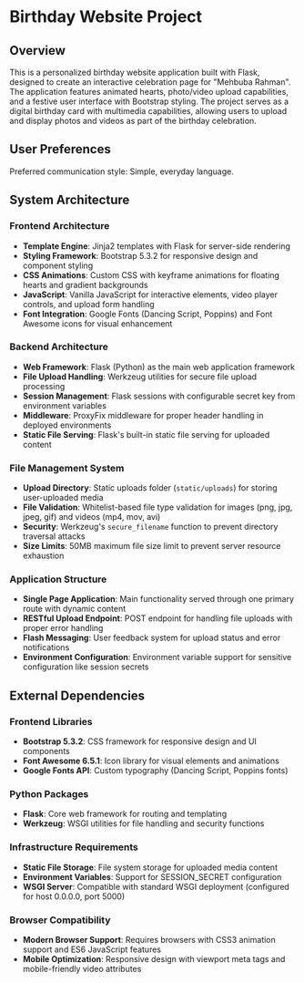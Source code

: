# Birthday Website Project

## Overview

This is a personalized birthday website application built with Flask, designed to create an interactive celebration page for "Mehbuba Rahman". The application features animated hearts, photo/video upload capabilities, and a festive user interface with Bootstrap styling. The project serves as a digital birthday card with multimedia capabilities, allowing users to upload and display photos and videos as part of the birthday celebration.

## User Preferences

Preferred communication style: Simple, everyday language.

## System Architecture

### Frontend Architecture
- **Template Engine**: Jinja2 templates with Flask for server-side rendering
- **Styling Framework**: Bootstrap 5.3.2 for responsive design and component styling
- **CSS Animations**: Custom CSS with keyframe animations for floating hearts and gradient backgrounds
- **JavaScript**: Vanilla JavaScript for interactive elements, video player controls, and upload form handling
- **Font Integration**: Google Fonts (Dancing Script, Poppins) and Font Awesome icons for visual enhancement

### Backend Architecture
- **Web Framework**: Flask (Python) as the main web application framework
- **File Upload Handling**: Werkzeug utilities for secure file upload processing
- **Session Management**: Flask sessions with configurable secret key from environment variables
- **Middleware**: ProxyFix middleware for proper header handling in deployed environments
- **Static File Serving**: Flask's built-in static file serving for uploaded content

### File Management System
- **Upload Directory**: Static uploads folder (`static/uploads`) for storing user-uploaded media
- **File Validation**: Whitelist-based file type validation for images (png, jpg, jpeg, gif) and videos (mp4, mov, avi)
- **Security**: Werkzeug's `secure_filename` function to prevent directory traversal attacks
- **Size Limits**: 50MB maximum file size limit to prevent server resource exhaustion

### Application Structure
- **Single Page Application**: Main functionality served through one primary route with dynamic content
- **RESTful Upload Endpoint**: POST endpoint for handling file uploads with proper error handling
- **Flash Messaging**: User feedback system for upload status and error notifications
- **Environment Configuration**: Environment variable support for sensitive configuration like session secrets

## External Dependencies

### Frontend Libraries
- **Bootstrap 5.3.2**: CSS framework for responsive design and UI components
- **Font Awesome 6.5.1**: Icon library for visual elements and animations
- **Google Fonts API**: Custom typography (Dancing Script, Poppins fonts)

### Python Packages
- **Flask**: Core web framework for routing and templating
- **Werkzeug**: WSGI utilities for file handling and security functions

### Infrastructure Requirements
- **Static File Storage**: File system storage for uploaded media content
- **Environment Variables**: Support for SESSION_SECRET configuration
- **WSGI Server**: Compatible with standard WSGI deployment (configured for host 0.0.0.0, port 5000)

### Browser Compatibility
- **Modern Browser Support**: Requires browsers with CSS3 animation support and ES6 JavaScript features
- **Mobile Optimization**: Responsive design with viewport meta tags and mobile-friendly video attributes